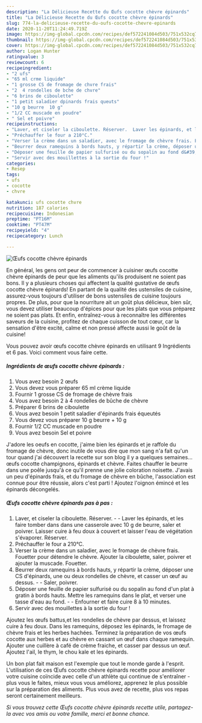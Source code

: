 ```yaml
---
description: "La Délicieuse Recette du Œufs cocotte chèvre épinards"
title: "La Délicieuse Recette du Œufs cocotte chèvre épinards"
slug: 774-la-delicieuse-recette-du-oufs-cocotte-chevre-epinards
date: 2020-11-20T11:24:49.719Z
image: https://img-global.cpcdn.com/recipes/def572241084d503/751x532cq70/oeufs-cocotte-chevre-epinards-photo-principale-de-la-recette.jpg
thumbnail: https://img-global.cpcdn.com/recipes/def572241084d503/751x532cq70/oeufs-cocotte-chevre-epinards-photo-principale-de-la-recette.jpg
cover: https://img-global.cpcdn.com/recipes/def572241084d503/751x532cq70/oeufs-cocotte-chevre-epinards-photo-principale-de-la-recette.jpg
author: Logan Hunter
ratingvalue: 3
reviewcount: 6
recipeingredient:
- "2 ufs"
- "65 ml crme liquide"
- "1 grosse CS de fromage de chvre frais"
- "2  4 rondelles de bche de chvre"
- "6 brins de ciboulette"
- "1 petit saladier dpinards frais queuts"
- "10 g beurre  10 g"
- "1/2 CC muscade en poudre"
- " Sel et poivre"
recipeinstructions:
- "Laver, et ciseler la ciboulette. Réserver.  Laver les épinards, et les faire tomber dans dans une casserole avec 10 g de beurre, saler et poivrer. Laisser cuire à feu doux à couvert et laisser l&#39;eau de végétation s&#39;évaporer. Réserver."
- "Préchauffer le four a 210°C."
- "Verser la crème dans un saladier, avec le fromage de chèvre frais. Fouetter pour détendre le chèvre. Ajouter la ciboulette, saler, poivrer et ajouter la muscade. Fouetter."
- "Beurrer deux ramequins à bords hauts, y répartir la crème, déposer une CS d&#39;épinards, une ou deux rondelles de chèvre, et casser un œuf au dessus.  Saler, poivrer."
- "Déposer une feuille de papier sulfurisé ou du sopalin au fond d&#39;un plat à gratin à bords hauts. Mettre les ramequins dans le plat, et verser une tasse d&#39;eau au fond.  Enfourner et faire cuire 8 à 10 minutes."
- "Servir avec des mouillettes à la sortie du four !"
categories:
- Resep
tags:
- ufs
- cocotte
- chvre

katakunci: ufs cocotte chvre 
nutrition: 187 calories
recipecuisine: Indonesian
preptime: "PT16M"
cooktime: "PT47M"
recipeyield: "4"
recipecategory: Lunch

---
```



![Œufs cocotte chèvre épinards](https://img-global.cpcdn.com/recipes/def572241084d503/751x532cq70/oeufs-cocotte-chevre-epinards-photo-principale-de-la-recette.jpg)

En général, les gens ont peur de commencer à cuisiner œufs cocotte chèvre épinards de peur que les aliments qu'ils produisent ne soient pas bons. Il y a plusieurs choses qui affectent la qualité gustative de œufs cocotte chèvre épinards! En partant de la qualité des ustensiles de cuisine, assurez-vous toujours d'utiliser de bons ustensiles de cuisine toujours propres. De plus, pour que la nourriture ait un goût plus délicieux, bien sûr, vous devez utiliser beaucoup d'épices pour que les plats que vous préparez ne soient pas plats. Et enfin, entraînez-vous à reconnaître les différentes saveurs de la cuisine, profitez de chaque cuisson de tout cœur, car la sensation d'être excité, calme et non pressé affecte aussi le goût de la cuisine!

<!--inarticleads1-->

Vous pouvez avoir œufs cocotte chèvre épinards en utilisant 9 Ingrédients et 6 pas. Voici comment vous faire cette.

##### Ingrédients de œufs cocotte chèvre épinards :

1. Vous avez besoin 2 œufs
1. Vous devez vous préparer 65 ml crème liquide
1. Fournir 1 grosse CS de fromage de chèvre frais
1. Vous avez besoin 2 à 4 rondelles de bûche de chèvre
1. Préparer 6 brins de ciboulette
1. Vous avez besoin 1 petit saladier d&#39;épinards frais équeutés
1. Vous devez vous préparer 10 g beurre + 10 g
1. Fournir 1/2 CC muscade en poudre
1. Vous avez besoin  Sel et poivre


J&#39;adore les oeufs en cocotte, j&#39;aime bien les épinards et je raffole du fromage de chèvre, donc inutile de vous dire que mon sang n&#39;a fait qu&#39;un tour quand j&#39;ai découvert la recette sur son blog il y a quelques semaines… œufs cocotte champignons, épinards et chèvre. Faites chauffer le beurre dans une poêle jusqu&#39;à ce qu&#39;il prenne une jolie coloration noisette. J&#39;avais un peu d&#39;épinards frais, et du fromage de chèvre en bûche, l&#39;association est connue pour être réussie, alors c&#39;est parti ! Ajoutez l&#39;oignon émincé et les épinards décongelés. 

<!--inarticleads2-->

##### Œufs cocotte chèvre épinards pas à pas :

1. Laver, et ciseler la ciboulette. Réserver. -  - Laver les épinards, et les faire tomber dans dans une casserole avec 10 g de beurre, saler et poivrer. Laisser cuire à feu doux à couvert et laisser l&#39;eau de végétation s&#39;évaporer. Réserver.
1. Préchauffer le four a 210°C.
1. Verser la crème dans un saladier, avec le fromage de chèvre frais. Fouetter pour détendre le chèvre. Ajouter la ciboulette, saler, poivrer et ajouter la muscade. Fouetter.
1. Beurrer deux ramequins à bords hauts, y répartir la crème, déposer une CS d&#39;épinards, une ou deux rondelles de chèvre, et casser un œuf au dessus. -  - Saler, poivrer.
1. Déposer une feuille de papier sulfurisé ou du sopalin au fond d&#39;un plat à gratin à bords hauts. Mettre les ramequins dans le plat, et verser une tasse d&#39;eau au fond. -  - Enfourner et faire cuire 8 à 10 minutes.
1. Servir avec des mouillettes à la sortie du four !


Ajoutez les œufs battus,et les rondelles de chèvre par dessus, et laissez cuire à feu doux. Dans les ramequins, déposez les épinards, le fromage de chèvre frais et les herbes hachées. Terminez la préparation de vos œufs cocotte aux herbes et au chèvre en cassant un œuf dans chaque ramequin. Ajouter une cuillère à café de crème fraiche, et casser par dessus un œuf. Ajoutez l&#39;ail, le thym, le chou kale et les épinards. 

<!--inarticleads1-->

<p>
Un bon plat fait maison est l'exemple que tout le monde garde à l'esprit. L'utilisation de ces Œufs cocotte chèvre épinards recette pour améliorer votre cuisine coïncide avec celle d'un athlète qui continue de s'entraîner - plus vous le faites, mieux vous vous améliorez, apprenez le plus possible sur la préparation des aliments. Plus vous avez de recette, plus vos repas seront certainement meilleurs.
</p>

<p>
<i>Si vous trouvez cette Œufs cocotte chèvre épinards recette utile, partagez-la avec vos amis ou votre famille, merci et bonne chance.</i>
</p>
